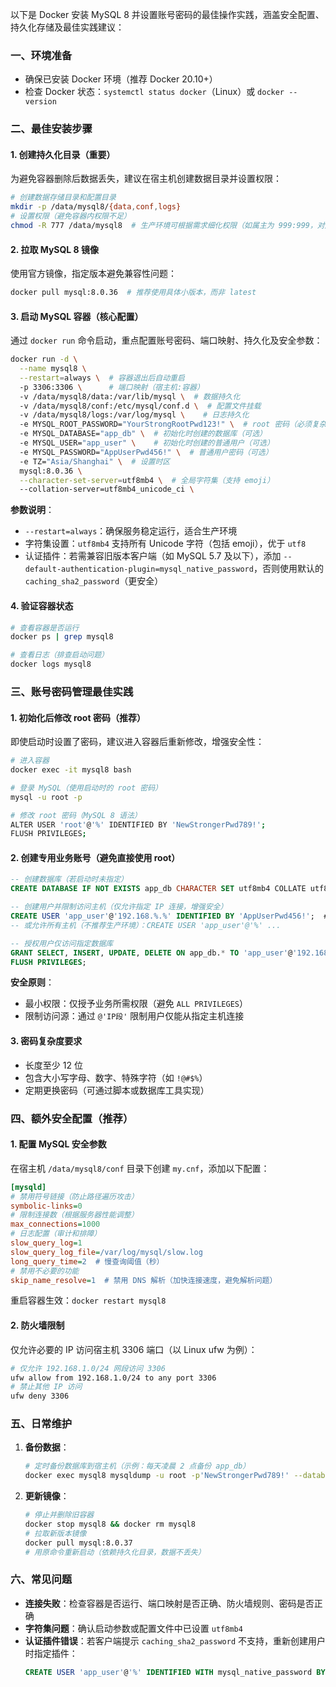 以下是 Docker 安装 MySQL 8 并设置账号密码的最佳操作实践，涵盖安全配置、持久化存储及最佳实践建议：


### **一、环境准备**
- 确保已安装 Docker 环境（推荐 Docker 20.10+）
- 检查 Docker 状态：`systemctl status docker`（Linux）或 `docker --version`


### **二、最佳安装步骤**

#### 1. 创建持久化目录（重要）
为避免容器删除后数据丢失，建议在宿主机创建数据目录并设置权限：
```bash
# 创建数据存储目录和配置目录
mkdir -p /data/mysql8/{data,conf,logs}
# 设置权限（避免容器内权限不足）
chmod -R 777 /data/mysql8  # 生产环境可根据需求细化权限（如属主为 999:999，对应 MySQL 容器内用户）
```


#### 2. 拉取 MySQL 8 镜像
使用官方镜像，指定版本避免兼容性问题：
```bash
docker pull mysql:8.0.36  # 推荐使用具体小版本，而非 latest
```


#### 3. 启动 MySQL 容器（核心配置）
通过 `docker run` 命令启动，重点配置账号密码、端口映射、持久化及安全参数：
```bash
docker run -d \
  --name mysql8 \
  --restart=always \  # 容器退出后自动重启
  -p 3306:3306 \      # 端口映射（宿主机:容器）
  -v /data/mysql8/data:/var/lib/mysql \  # 数据持久化
  -v /data/mysql8/conf:/etc/mysql/conf.d \  # 配置文件挂载
  -v /data/mysql8/logs:/var/log/mysql \    # 日志持久化
  -e MYSQL_ROOT_PASSWORD="YourStrongRootPwd123!" \  # root 密码（必须复杂）
  -e MYSQL_DATABASE="app_db" \  # 初始化时创建的数据库（可选）
  -e MYSQL_USER="app_user" \    # 初始化时创建的普通用户（可选）
  -e MYSQL_PASSWORD="AppUserPwd456!" \  # 普通用户密码（可选）
  -e TZ="Asia/Shanghai" \  # 设置时区
  mysql:8.0.36 \
  --character-set-server=utf8mb4 \  # 全局字符集（支持 emoji）
  --collation-server=utf8mb4_unicode_ci \
```

**参数说明**：
- `--restart=always`：确保服务稳定运行，适合生产环境
- 字符集设置：`utf8mb4` 支持所有 Unicode 字符（包括 emoji），优于 `utf8`
- 认证插件：若需兼容旧版本客户端（如 MySQL 5.7 及以下），添加 `--default-authentication-plugin=mysql_native_password`，否则使用默认的 `caching_sha2_password`（更安全）


#### 4. 验证容器状态
```bash
# 查看容器是否运行
docker ps | grep mysql8

# 查看日志（排查启动问题）
docker logs mysql8
```


### **三、账号密码管理最佳实践**

#### 1. 初始化后修改 root 密码（推荐）
即使启动时设置了密码，建议进入容器后重新修改，增强安全性：
```bash
# 进入容器
docker exec -it mysql8 bash

# 登录 MySQL（使用启动时的 root 密码）
mysql -u root -p

# 修改 root 密码（MySQL 8 语法）
ALTER USER 'root'@'%' IDENTIFIED BY 'NewStrongerPwd789!';
FLUSH PRIVILEGES;
```


#### 2. 创建专用业务账号（避免直接使用 root）
```sql
-- 创建数据库（若启动时未指定）
CREATE DATABASE IF NOT EXISTS app_db CHARACTER SET utf8mb4 COLLATE utf8mb4_unicode_ci;

-- 创建用户并限制访问主机（仅允许指定 IP 连接，增强安全）
CREATE USER 'app_user'@'192.168.%.%' IDENTIFIED BY 'AppUserPwd456!';  # 仅允许内网 IP
-- 或允许所有主机（不推荐生产环境）：CREATE USER 'app_user'@'%' ...

-- 授权用户仅访问指定数据库
GRANT SELECT, INSERT, UPDATE, DELETE ON app_db.* TO 'app_user'@'192.168.%.%';
FLUSH PRIVILEGES;
```

**安全原则**：
- 最小权限：仅授予业务所需权限（避免 `ALL PRIVILEGES`）
- 限制访问源：通过 `@'IP段'` 限制用户仅能从指定主机连接


#### 3. 密码复杂度要求
- 长度至少 12 位
- 包含大小写字母、数字、特殊字符（如 `!@#$%`）
- 定期更换密码（可通过脚本或数据库工具实现）


### **四、额外安全配置（推荐）**

#### 1. 配置 MySQL 安全参数
在宿主机 `/data/mysql8/conf` 目录下创建 `my.cnf`，添加以下配置：
```ini
[mysqld]
# 禁用符号链接（防止路径遍历攻击）
symbolic-links=0
# 限制连接数（根据服务器性能调整）
max_connections=1000
# 日志配置（审计和排障）
slow_query_log=1
slow_query_log_file=/var/log/mysql/slow.log
long_query_time=2  # 慢查询阈值（秒）
# 禁用不必要的功能
skip_name_resolve=1  # 禁用 DNS 解析（加快连接速度，避免解析问题）
```
重启容器生效：`docker restart mysql8`


#### 2. 防火墙限制
仅允许必要的 IP 访问宿主机 3306 端口（以 Linux ufw 为例）：
```bash
# 仅允许 192.168.1.0/24 网段访问 3306
ufw allow from 192.168.1.0/24 to any port 3306
# 禁止其他 IP 访问
ufw deny 3306
```


### **五、日常维护**
1. **备份数据**：
   ```bash
   # 定时备份数据库到宿主机（示例：每天凌晨 2 点备份 app_db）
   docker exec mysql8 mysqldump -u root -p'NewStrongerPwd789!' --databases app_db > /data/backup/mysql_$(date +%Y%m%d).sql
   ```

2. **更新镜像**：
   ```bash
   # 停止并删除旧容器
   docker stop mysql8 && docker rm mysql8
   # 拉取新版本镜像
   docker pull mysql:8.0.37
   # 用原命令重新启动（依赖持久化目录，数据不丢失）
   ```


### **六、常见问题**
- **连接失败**：检查容器是否运行、端口映射是否正确、防火墙规则、密码是否正确
- **字符集问题**：确认启动参数或配置文件中已设置 `utf8mb4`
- **认证插件错误**：若客户端提示 `caching_sha2_password` 不支持，重新创建用户时指定插件：
  ```sql
  CREATE USER 'app_user'@'%' IDENTIFIED WITH mysql_native_password BY '密码';
  ```